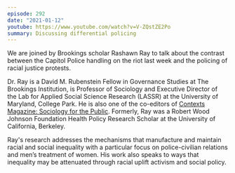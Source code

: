 ```yaml
---
episode: 292
date: "2021-01-12"
youtube: https://www.youtube.com/watch?v=V-ZQstZE2Po
summary: Discussing differential policing
---
```

We are joined by Brookings scholar Rashawn Ray to talk about the contrast between the Capitol Police handling on the riot last week and the policing of racial justice protests.

Dr. Ray is a David M. Rubenstein Fellow in Governance Studies at The Brookings Institution, is Professor of Sociology and Executive Director of the Lab for Applied Social Science Research (LASSR) at the University of Maryland, College Park. He is also one of the co-editors of [Contexts Magazine: Sociology for the Public](https://contexts.org/). Formerly, Ray was a Robert Wood Johnson Foundation Health Policy Research Scholar at the University of California, Berkeley.

Ray's research addresses the mechanisms that manufacture and maintain racial and social inequality with a particular focus on police-civilian relations and men’s treatment of women. His work also speaks to ways that inequality may be attenuated through racial uplift activism and social policy.
